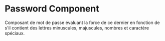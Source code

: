 # Password Component

Composant de mot de passe évaluant la force de ce dernier en fonction de s'il contient des lettres minuscules, majuscules, nombres et caractère spéciaux.
